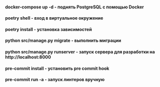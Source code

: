 #### docker-compose up -d - поднять PostgreSQL с помощью Docker
#### poetry shell - вход в виртуальное окружение
#### poetry install - установка зависимостей
#### python src/manage.py migrate - выполнить миграции
#### python src/manage.py runserver - запуск сервера для разработки на http://localhost:8000
#### pre-commit install - установить pre commit hook
#### pre-commit run -a - запуск линтеров вручную